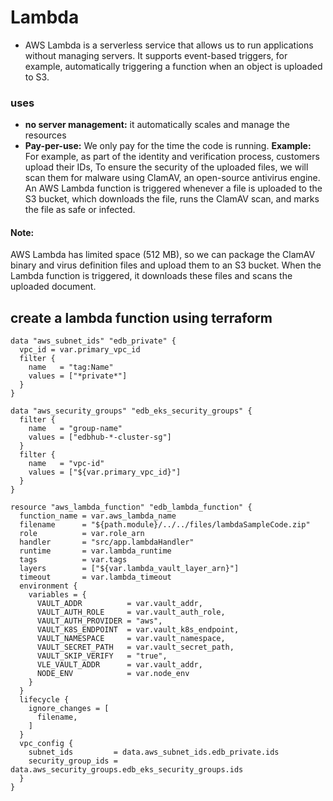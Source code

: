 # Lambda
- AWS Lambda is a serverless service that allows us to run applications without managing servers. It supports event-based triggers, for example, automatically triggering a function when an object is uploaded to S3.
### uses
- **no server management:** it automatically scales and manage the resources
- **Pay-per-use:** We only pay for the time the code is running.
**Example:** For example, as part of the identity and verification process, customers upload their IDs, To ensure the security of the uploaded files, we will scan them for malware using ClamAV, an open-source antivirus engine. An AWS Lambda function is triggered whenever a file is uploaded to the S3 bucket, which downloads the file, runs the ClamAV scan, and marks the file as safe or infected.
#### Note:
AWS Lambda has limited space (512 MB), so we can package the ClamAV binary and virus definition files and upload them to an S3 bucket. When the Lambda function is triggered, it downloads these files and scans the uploaded document.
  
## create a lambda function using terraform
```
data "aws_subnet_ids" "edb_private" {
  vpc_id = var.primary_vpc_id
  filter {
    name   = "tag:Name"
    values = ["*private*"]
  }
}

data "aws_security_groups" "edb_eks_security_groups" {
  filter {
    name   = "group-name"
    values = ["edbhub-*-cluster-sg"]
  }
  filter {
    name   = "vpc-id"
    values = ["${var.primary_vpc_id}"]
  }
}

resource "aws_lambda_function" "edb_lambda_function" {
  function_name = var.aws_lambda_name
  filename      = "${path.module}/../../files/lambdaSampleCode.zip"
  role          = var.role_arn
  handler       = "src/app.lambdaHandler"
  runtime       = var.lambda_runtime
  tags          = var.tags
  layers        = ["${var.lambda_vault_layer_arn}"]
  timeout       = var.lambda_timeout
  environment {
    variables = {
      VAULT_ADDR          = var.vault_addr,
      VAULT_AUTH_ROLE     = var.vault_auth_role,
      VAULT_AUTH_PROVIDER = "aws",
      VAULT_K8S_ENDPOINT  = var.vault_k8s_endpoint,
      VAULT_NAMESPACE     = var.vault_namespace,
      VAULT_SECRET_PATH   = var.vault_secret_path,
      VAULT_SKIP_VERIFY   = "true",
      VLE_VAULT_ADDR      = var.vault_addr,
      NODE_ENV            = var.node_env
    }
  }
  lifecycle {
    ignore_changes = [
      filename,
    ]
  }
  vpc_config {
    subnet_ids         = data.aws_subnet_ids.edb_private.ids
    security_group_ids = data.aws_security_groups.edb_eks_security_groups.ids
  }
}
```

